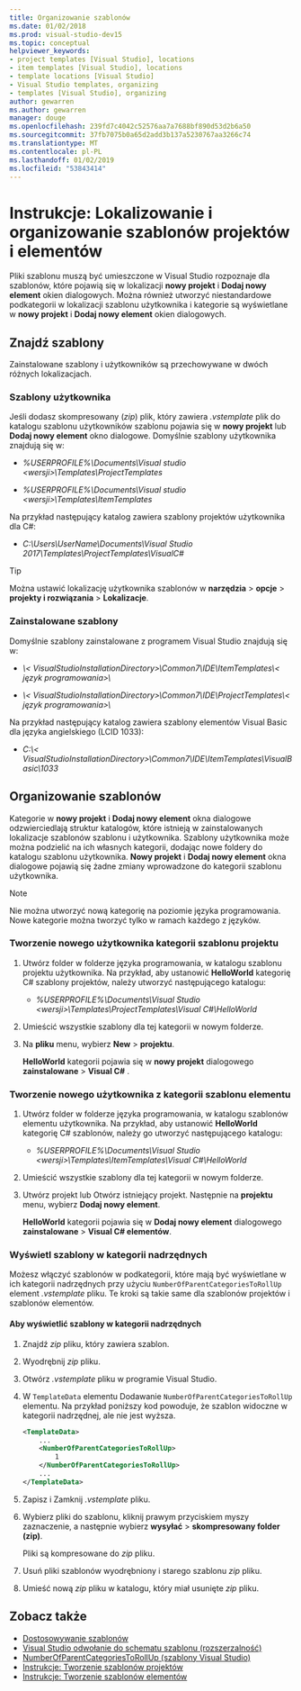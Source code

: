 ```yaml
---
title: Organizowanie szablonów
ms.date: 01/02/2018
ms.prod: visual-studio-dev15
ms.topic: conceptual
helpviewer_keywords:
- project templates [Visual Studio], locations
- item templates [Visual Studio], locations
- template locations [Visual Studio]
- Visual Studio templates, organizing
- templates [Visual Studio], organizing
author: gewarren
ms.author: gewarren
manager: douge
ms.openlocfilehash: 239fd7c4042c52576aa7a7688bf890d53d2b6a50
ms.sourcegitcommit: 37fb7075b0a65d2add3b137a5230767aa3266c74
ms.translationtype: MT
ms.contentlocale: pl-PL
ms.lasthandoff: 01/02/2019
ms.locfileid: "53843414"
---
```

# <a name="how-to-locate-and-organize-project-and-item-templates"></a>Instrukcje: Lokalizowanie i organizowanie szablonów projektów i elementów

Pliki szablonu muszą być umieszczone w Visual Studio rozpoznaje dla szablonów, które pojawią się w lokalizacji **nowy projekt** i **Dodaj nowy element** okien dialogowych. Można również utworzyć niestandardowe podkategorii w lokalizacji szablonu użytkownika i kategorie są wyświetlane w **nowy projekt** i **Dodaj nowy element** okien dialogowych.

## <a name="locate-templates"></a>Znajdź szablony

Zainstalowane szablony i użytkowników są przechowywane w dwóch różnych lokalizacjach.

### <a name="user-templates"></a>Szablony użytkownika

Jeśli dodasz skompresowany (*zip*) plik, który zawiera *.vstemplate* plik do katalogu szablonu użytkowników szablonu pojawia się w **nowy projekt** lub  **Dodaj nowy element** okno dialogowe. Domyślnie szablony użytkownika znajdują się w:

- *%USERPROFILE%\Documents\Visual studio \<wersji\>\Templates\ProjectTemplates*

- *%USERPROFILE%\Documents\Visual studio \<wersji\>\Templates\ItemTemplates*

Na przykład następujący katalog zawiera szablony projektów użytkownika dla C#:

- *C:\Users\UserName\Documents\Visual Studio 2017\Templates\ProjectTemplates\VisualC#*

> [!TIP]
> Można ustawić lokalizację użytkownika szablonów w **narzędzia** > **opcje** > **projekty i rozwiązania**  >   **Lokalizacje**.

### <a name="installed-templates"></a>Zainstalowane szablony

Domyślnie szablony zainstalowane z programem Visual Studio znajdują się w:

- *\\< VisualStudioInstallationDirectory\>\Common7\IDE\ItemTemplates\\< język programowania\>\\<Locale ID>*

- *\\< VisualStudioInstallationDirectory\>\Common7\IDE\ProjectTemplates\\< język programowania\>\\<Locale ID>*

Na przykład następujący katalog zawiera szablony elementów Visual Basic dla języka angielskiego (LCID 1033):

- *C:\\< VisualStudioInstallationDirectory\>\Common7\IDE\ItemTemplates\VisualBasic\1033*

## <a name="organize-templates"></a>Organizowanie szablonów

Kategorie w **nowy projekt** i **Dodaj nowy element** okna dialogowe odzwierciedlają struktur katalogów, które istnieją w zainstalowanych lokalizacje szablonów szablonu i użytkownika. Szablony użytkownika może można podzielić na ich własnych kategorii, dodając nowe foldery do katalogu szablonu użytkownika. **Nowy projekt** i **Dodaj nowy element** okna dialogowe pojawią się żadne zmiany wprowadzone do kategorii szablonu użytkownika.

> [!NOTE]
> Nie można utworzyć nową kategorię na poziomie języka programowania. Nowe kategorie można tworzyć tylko w ramach każdego z języków.

### <a name="to-create-new-user-project-template-categories"></a>Tworzenie nowego użytkownika kategorii szablonu projektu

1. Utwórz folder w folderze języka programowania, w katalogu szablonu projektu użytkownika. Na przykład, aby ustanowić **HelloWorld** kategorię C# szablony projektów, należy utworzyć następującego katalogu:

    - *\%USERPROFILE%\Documents\Visual Studio \<wersji\>\Templates\ProjectTemplates\Visual C#\HelloWorld*

1. Umieścić wszystkie szablony dla tej kategorii w nowym folderze.

1. Na **pliku** menu, wybierz **New** > **projektu**.

   **HelloWorld** kategorii pojawia się w **nowy projekt** dialogowego **zainstalowane** > **Visual C#** .

### <a name="to-create-new-user-item-template-categories"></a>Tworzenie nowego użytkownika z kategorii szablonu elementu

1. Utwórz folder w folderze języka programowania, w katalogu szablonów elementu użytkownika. Na przykład, aby ustanowić **HelloWorld** kategorię C# szablonów, należy go utworzyć następującego katalogu:

    - *\%USERPROFILE%\Documents\Visual Studio \<wersji\>\Templates\ItemTemplates\Visual C#\HelloWorld*

1. Umieścić wszystkie szablony dla tej kategorii w nowym folderze.

1. Utwórz projekt lub Otwórz istniejący projekt. Następnie na **projektu** menu, wybierz **Dodaj nowy element**.

   **HelloWorld** kategorii pojawia się w **Dodaj nowy element** dialogowego **zainstalowane** > **Visual C# elementów**.

### <a name="display-templates-in-parent-categories"></a>Wyświetl szablony w kategorii nadrzędnych

Możesz włączyć szablonów w podkategorii, które mają być wyświetlane w ich kategorii nadrzędnych przy użyciu `NumberOfParentCategoriesToRollUp` element *.vstemplate* pliku. Te kroki są takie same dla szablonów projektów i szablonów elementów.

#### <a name="to-display-templates-in-parent-categories"></a>Aby wyświetlić szablony w kategorii nadrzędnych

1. Znajdź *zip* pliku, który zawiera szablon.

1. Wyodrębnij *zip* pliku.

1. Otwórz *.vstemplate* pliku w programie Visual Studio.

1. W `TemplateData` elementu Dodawanie `NumberOfParentCategoriesToRollUp` elementu. Na przykład poniższy kod powoduje, że szablon widoczne w kategorii nadrzędnej, ale nie jest wyższa.

    ```xml
    <TemplateData>
        ...
        <NumberOfParentCategoriesToRollUp>
            1
        </NumberOfParentCategoriesToRollUp>
        ...
    </TemplateData>
    ```

1. Zapisz i Zamknij *.vstemplate* pliku.

1. Wybierz pliki do szablonu, kliknij prawym przyciskiem myszy zaznaczenie, a następnie wybierz **wysyłać** > **skompresowany folder (zip)**.

   Pliki są kompresowane do *zip* pliku.

1. Usuń pliki szablonów wyodrębniony i starego szablonu *zip* pliku.

1. Umieść nową *zip* pliku w katalogu, który miał usunięte *zip* pliku.

## <a name="see-also"></a>Zobacz także

- [Dostosowywanie szablonów](../ide/customizing-project-and-item-templates.md)
- [Visual Studio odwołanie do schematu szablonu (rozszerzalność)](../extensibility/visual-studio-template-schema-reference.md)
- [NumberOfParentCategoriesToRollUp (szablony Visual Studio)](../extensibility/numberofparentcategoriestorollup-visual-studio-templates.md)
- [Instrukcje: Tworzenie szablonów projektów](../ide/how-to-create-project-templates.md)
- [Instrukcje: Tworzenie szablonów elementów](../ide/how-to-create-item-templates.md)